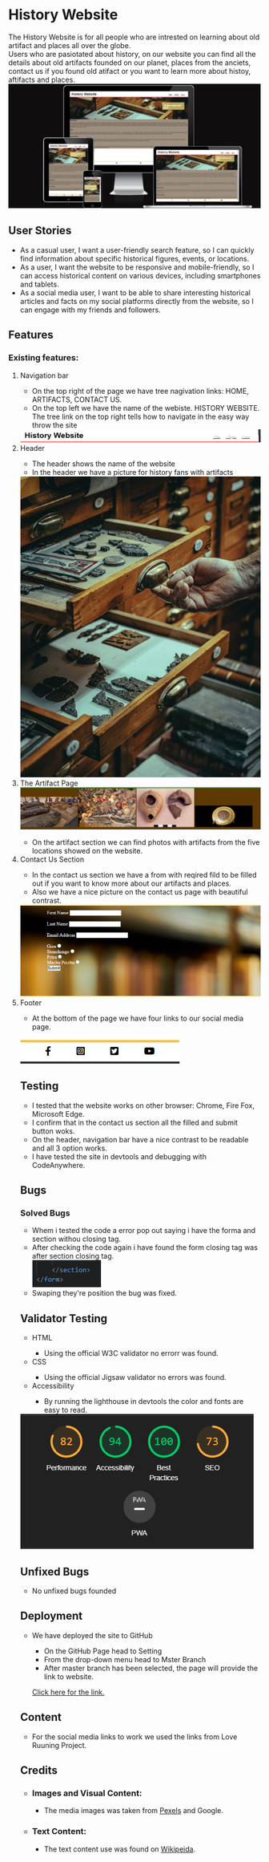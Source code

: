 # History Website

The History Website is for all people who are intrested on learning about old artifact and places all over the globe.<br>
Users who are pasiotated about history, on our website you can find all the details about old artifacts founded on our planet, places from the anciets, contact us if you found old atifact or you want to learn more about histoy, aftifacts and places.
<img src="readmeimg/alldevices.png">

## User Stories

- As a casual user, I want a user-friendly search feature, so I can quickly find information about specific historical figures, events, or locations.
- As a user, I want the website to be responsive and mobile-friendly, so I can access historical content on various devices, including smartphones and tablets.
- As a social media user, I want to be able to share interesting historical articles and facts on my social platforms directly from the website, so I can engage with my friends and followers.

## Features

 ### Existing features:
<ol>
<li>Navigation bar</li>
  
  <ul>
  <li>On the top right of the page we have tree nagivation links: HOME, ARTIFACTS, CONTACT US.</li>
  <li>On the top left we have the name of the webiste. HISTORY WEBSITE.
    The tree link on the top right tells how to navigate in the easy way throw the site</li>
    </ul>
 <img src="readmeimg/header.png">
 <li>Header</li>
  <ul>
  <li>The header shows the name of the website</li>
  <li>In the header we have a picture for history fans with artifacts</li>
  </ul>
  <img src="assets/images/antique-artifacts.jpeg">
  <li>The Artifact Page</li>
  <img src="readmeimg/artifacts-page.png">
  <ul>
  <li>On the artifact section we can find photos with artifacts from the five locations showed on the website.</li>
  </ul>
  <li>Contact Us Section</li>
  <ul>
  <li>In the contact us section we have a from with reqired fild to be filled out if you want to know more about our artifacts and places.</li>
  <li>Also we have a nice picture on the contact us page with beautiful contrast.</li>
  </ul>
  <img src="readmeimg/contactus.png">
  <li>Footer</li>
  <ul>
  <li>At the bottom of the page we have four links to our social media page.</li>
  </ul>
  <br>
  <img src="readmeimg/footer.png">
  
  ## Testing
  <ul>
  <li>I tested that the website works on other browser: Chrome, Fire Fox, Microsoft Edge. </li>
  <li>I confirm that in the contact us section all the filled and submit button woks.</li>
  <li>On the header, navigation bar have a nice contrast to be readable and all 3 option works.</li>
  <li>I have tested the site in devtools and debugging with CodeAnywhere. </li>
  </ul>
  
  
  ## Bugs
  
  ### Solved Bugs
  <ul>
  <li>Whem i tested the code a error pop out saying i have the forma and section withou closing tag.</li>
  <li>After checking the code again i have found the form closing tag was after section closing tag.</li>
  <img src="readmeimg/bug.png">
  <li>Swaping they're position the bug was fixed.</li>
  </ul>
  
  ## Validator Testing
  <ul>
  <li>HTML</li>
    <ul><li>Using the official W3C validator no errorr was found.</li></ul>
  <li>CSS</li>
    <ul><li>Using the official Jigsaw validator no errors was found.</li></ul>
  <li>Accessibility</li>
  <ul><li>By running the lighthouse in devtools the color and fonts are easy to read.</li></ul>
  </ul>
  <img src="readmeimg/lighthouse.png">

   ## Unfixed Bugs
  <ul><li>No unfixed bugs founded</li></ul>

  ## Deployment
  <ul>
  <li>We have deployed the site to GitHub</li>
  <ul><li>On the GitHub Page head to Setting</li>
  <li>From the drop-down menu head to Mster Branch</li>
  <li>After master branch has been selected, the page will provide the link to website.</li></ul>

   [Click here for the link.](https://github.com/BogdanP17/History-website)
  </ul>

  ## Content
  <ul>
  <li>For the social media links to work we used the links from Love Ruuning Project.</li>
  </ul>


## Credits
 
- ### Images and Visual Content:
  - The media images was taken from [Pexels](<https://www.pexels.com/>) and Google.

- ### Text Content:
   - The text content use was found on [Wikipeida](https://wikipeida.com/).
